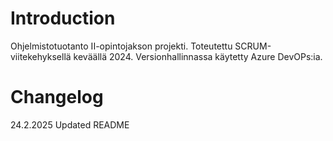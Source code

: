 # Introduction 
Ohjelmistotuotanto II-opintojakson projekti.
Toteutettu SCRUM-viitekehyksellä keväällä 2024.
Versionhallinnassa käytetty Azure DevOPs:ia.

# Changelog
24.2.2025 Updated README
